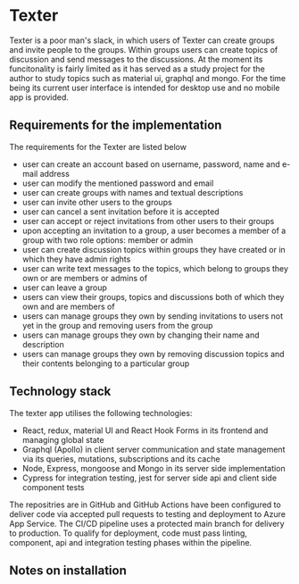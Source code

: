 # Texter

Texter is a poor man's slack, in which users of Texter can create groups and invite people to the groups. Within groups users can create topics of discussion and send messages to the discussions. At the moment its funcitonality is fairly limited as it has served as a study project for the author to study topics such as material ui, graphql and mongo. For the time being its current user interface is intended for desktop use and no mobile app is provided.

## Requirements for the implementation

The requirements for the Texter are listed below

- user can create an account based on username, password, name and e-mail address
- user can modify the mentioned password and email
- user can create groups with names and textual descriptions
- user can invite other users to the groups
- user can cancel a sent invitation before it is accepted
- user can accept or reject invitations from other users to their groups
- upon accepting an invitation to a group, a user becomes a member of a group with two role options: member or admin
- user can create discussion topics within groups they have created or in which they have admin rights
- user can write text messages to the topics, which belong to groups they own or are members or admins of
- user can leave a group
- users can view their groups, topics and discussions both of which they own and are members of
- users can manage groups they own by sending invitations to users not yet in the group and removing users from the group
- users can manage groups they own by changing their name and description
- users can manage groups they own by removing discussion topics and their contents belonging to a particular group

## Technology stack

The texter app utilises the following technologies:

- React, redux, material UI and React Hook Forms in its frontend and managing global state
- Graphql (Apollo) in client server communication and state management via its queries, mutations, subscriptions and its cache
- Node, Express, mongoose and Mongo in its server side implementation
- Cypress for integration testing, jest for server side api and client side component tests

The repositries are in GitHub and GitHub Actions have been configured to deliver code via accepted pull requests to testing and deployment to Azure App Service. The CI/CD pipeline uses a protected main branch for delivery to production. To qualify for deployment, code must pass linting, component, api and integration testing phases within the pipeline.

## Notes on installation
